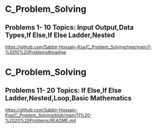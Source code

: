 # C_Problem_Solving
## Problems 1- 10 Topics: Input Output,Data Types,If Else,If Else Ladder,Nested
https://github.com/Sabbir-Hossain-Ksa/C_Problem_Solving/tree/main/1-%2010%20Problems#readme

# C_Problem_Solving
## Problems 11- 20 Topics: If Else,If Else Ladder,Nested,Loop,Basic Mathematics 

https://github.com/Sabbir-Hossain-Ksa/C_Problem_Solving/blob/main/11%20-%2020%20Problems/README.md
